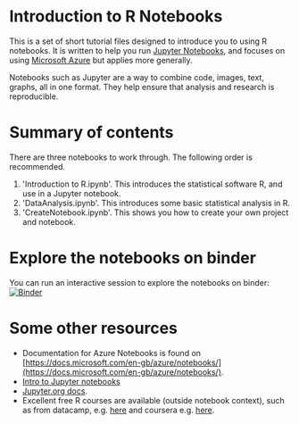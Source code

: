# Introduction to R Notebooks

This is a set of short tutorial files designed to introduce you to using R notebooks. It is written to help you run [Jupyter Notebooks](#jupyter), and focuses on using [Microsoft Azure](https://notebooks.azure.com) but applies more generally. 

Notebooks such as Jupyter are a way to combine code, images, text, graphs, all in one format. They help ensure that analysis and research is reproducible.

# Summary of contents 

There are three notebooks to work through. The following order is recommended.

1. 'Introduction to R.ipynb'. This introduces the statistical software R, and use in a Jupyter notebook.
1. 'DataAnalysis.ipynb'. This introduces some basic statistical analysis in R.
1. 'CreateNotebook.ipynb'. This shows you how to create your own project and notebook.

# Explore the notebooks on binder

You can run an interactive session to explore the notebooks on binder: [![Binder](https://mybinder.org/badge_logo.svg)](https://mybinder.org/v2/gh/brentnall/r-azure-notebook-intro/master)

# Some other resources

- Documentation for Azure Notebooks is found on [https://docs.microsoft.com/en-gb/azure/notebooks/](https://docs.microsoft.com/en-gb/azure/notebooks/).
- [Intro to Jupyter notebooks](https://nbviewer.jupyter.org/github/jupyter/notebook/tree/master/docs/source/examples/Notebook)
- [Jupyter.org docs](http://jupyter.org).
- Excellent free R courses are available (outside notebook context), such as from datacamp, e.g. [here](https://www.datacamp.com/courses/free-introduction-to-r) and coursera e.g. [here](https://www.coursera.org/specializations/statistics).
